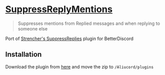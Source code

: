 # [SuppressReplyMentions](https://github.com/HypedDomi/AliucordPlugins/raw/builds/SuppressReplyMentions.zip)
> Suppresses mentions from Replied messages and when replying to someone else

Port of [Strencher's SuppressReplies](https://github.com/HypedDomi/BetterDiscordStuff/tree/main/Plugins/SuppressReplyMentions) plugin for BetterDiscord

## Installation
Download the plugin from [here](https://github.com/HypedDomi/AliucordPlugins/raw/builds/SuppressReplyMentions.zip) and move the zip to `/Aliucord/plugins`
